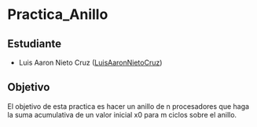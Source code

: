 # Practica_Anillo

## Estudiante
- Luis Aaron Nieto Cruz ([LuisAaronNietoCruz](https://github.com/LuisAaronNietoCruz))

## Objetivo
El objetivo de esta practica es hacer un anillo de n procesadores que haga la suma acumulativa de un valor inicial x0 para m ciclos sobre el anillo.
